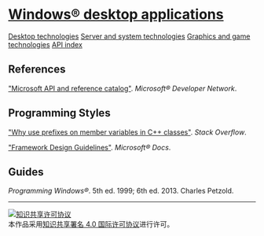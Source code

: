 # [Windows® desktop applications](https://developer.microsoft.com/windows/desktop)

[Desktop technologies](https://msdn.microsoft.com/library/windows/desktop/bg126469)
[Server and system technologies](https://msdn.microsoft.com/library/windows/desktop/mt842907)
[Graphics and game technologies](https://msdn.microsoft.com/library/windows/desktop/ee663279)
[API index](https://msdn.microsoft.com/library/windows/desktop/hh920508)

## References

["Microsoft API and reference catalog"](https://msdn.microsoft.com/library/). *Microsoft® Developer Network*.

## Programming Styles

["Why use prefixes on member variables in C++ classes"](https://stackoverflow.com/questions/1228161). *Stack Overflow*.

["Framework Design Guidelines"](https://docs.microsoft.com/dotnet/standard/design-guidelines/). *Microsoft® Docs*.

## Guides

*Programming Windows®*. 5th ed. 1999; 6th ed. 2013. Charles Petzold.

___
<a rel="license" href="http://creativecommons.org/licenses/by/4.0/"><img alt="知识共享许可协议" style="border-width:0" src="https://i.creativecommons.org/l/by/4.0/88x31.png" /></a><br />本作品采用<a rel="license" href="http://creativecommons.org/licenses/by/4.0/">知识共享署名 4.0 国际许可协议</a>进行许可。
